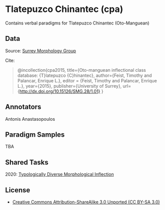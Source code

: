 # Tlatepuzco Chinantec (cpa)
Contains verbal paradigms for Tlatepuzco Chinantec (Oto-Manguean)

## Data
Source: [Surrey Morphology Group](https://oto-manguean.surrey.ac.uk/Search/CPA)

Cite:
> @incollection{cpa2015, 
>     title={Oto-manguean inflectional class database: {T}latepuzco {C}hinantec}, 
>     author={Feist, Timothy and Palancar, Enrique L.}, 
>     editor  = {Feist, Timothy and Palancar, Enrique L.},
>     year={2015}, 
>     publisher={University of Surrey},
>     url={http://dx.doi.org/10.15126/SMG.28/1.01}
> }


## Annotators
Antonis Anastasopoulos

## Paradigm Samples
TBA

## Shared Tasks
2020: [Typologically Diverse Morphological Inflection](https://www.aclweb.org/anthology/2020.sigmorphon-1.1/)


## License
- [Creative Commons Attribution-ShareAlike 3.0 Unported (CC BY-SA 3.0)](https://creativecommons.org/licenses/by-sa/3.0/)
